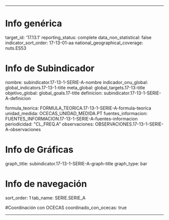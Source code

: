 ---

# Info genérica
target_id: '17.13.1'
reporting_status: complete
data_non_statistical: false
indicator_sort_order: 17-13-01-aa
national_geographical_coverage: nuts.ES53

# Info de Subindicador
nombre: subindicator.17-13-1-SERIE-A-nombre
indicador_onu_global: global_indicators.17-13-1-title
meta_global: global_targets.17-13-title
objetivo_global: global_goals.17-title
definicion: subindicator.17-13-1-SERIE-A-definicion

formula_teorica: FORMULA_TEORICA.17-13-1-SERIE-A-formula-teorica
unidad_medida: OCECAS_UNIDAD_MEDIDA.PT
fuentes_informacion: FUENTES_INFORMACION.17-13-1-SERIE-A-fuentes-informacion
periodicidad: "CL_FREQ.A"
observaciones: OBSERVACIONES.17-13-1-SERIE-A-observaciones


# Info de Gráficas
graph_title: subindicator.17-13-1-SERIE-A-graph-title
graph_type: bar

# Info de navegación
sort_order: 1
tab_name: SERIE.SERIE_A

#Coordinación con OCECAS
coordinado_con_ocecas: true

---